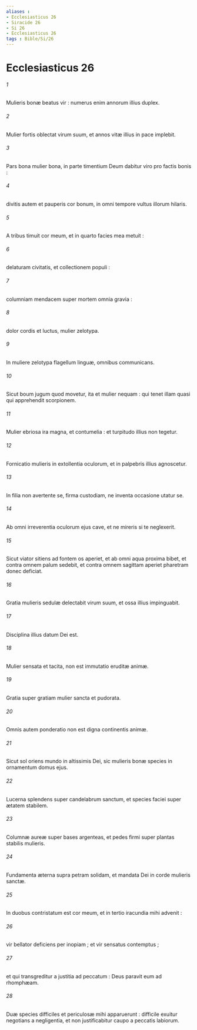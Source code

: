 ```yaml
---
aliases : 
- Ecclesiasticus 26
- Siracide 26
- Si 26
- Ecclesiasticus 26
tags : Bible/Si/26
---
```


# Ecclesiasticus 26

###### 1
Mulieris bonæ beatus vir : numerus enim annorum illius duplex.
###### 2
Mulier fortis oblectat virum suum, et annos vitæ illius in pace implebit.
###### 3
Pars bona mulier bona, in parte timentium Deum dabitur viro pro factis bonis :
###### 4
divitis autem et pauperis cor bonum, in omni tempore vultus illorum hilaris.
###### 5
A tribus timuit cor meum, et in quarto facies mea metuit :
###### 6
delaturam civitatis, et collectionem populi :
###### 7
columniam mendacem super mortem omnia gravia :
###### 8
dolor cordis et luctus, mulier zelotypa.
###### 9
In muliere zelotypa flagellum linguæ, omnibus communicans.
###### 10
Sicut boum jugum quod movetur, ita et mulier nequam : qui tenet illam quasi qui apprehendit scorpionem.
###### 11
Mulier ebriosa ira magna, et contumelia : et turpitudo illius non tegetur.
###### 12
Fornicatio mulieris in extollentia oculorum, et in palpebris illius agnoscetur.
###### 13
In filia non avertente se, firma custodiam, ne inventa occasione utatur se.
###### 14
Ab omni irreverentia oculorum ejus cave, et ne mireris si te neglexerit.
###### 15
Sicut viator sitiens ad fontem os aperiet, et ab omni aqua proxima bibet, et contra omnem palum sedebit, et contra omnem sagittam aperiet pharetram donec deficiat.
###### 16
Gratia mulieris sedulæ delectabit virum suum, et ossa illius impinguabit.
###### 17
Disciplina illius datum Dei est.
###### 18
Mulier sensata et tacita, non est immutatio eruditæ animæ.
###### 19
Gratia super gratiam mulier sancta et pudorata.
###### 20
Omnis autem ponderatio non est digna continentis animæ.
###### 21
Sicut sol oriens mundo in altissimis Dei, sic mulieris bonæ species in ornamentum domus ejus.
###### 22
Lucerna splendens super candelabrum sanctum, et species faciei super ætatem stabilem.
###### 23
Columnæ aureæ super bases argenteas, et pedes firmi super plantas stabilis mulieris.
###### 24
Fundamenta æterna supra petram solidam, et mandata Dei in corde mulieris sanctæ.
###### 25
In duobus contristatum est cor meum, et in tertio iracundia mihi advenit :
###### 26
vir bellator deficiens per inopiam ; et vir sensatus contemptus ;
###### 27
et qui transgreditur a justitia ad peccatum : Deus paravit eum ad rhomphæam.
###### 28
Duæ species difficiles et periculosæ mihi apparuerunt : difficile exuitur negotians a negligentia, et non justificabitur caupo a peccatis labiorum.
